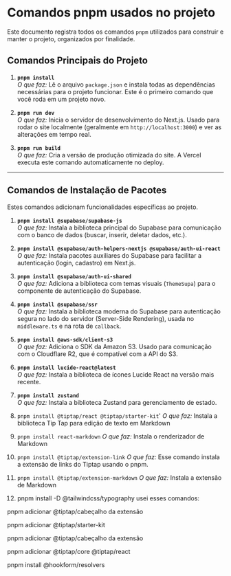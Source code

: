 # Comandos pnpm usados no projeto

Este documento registra todos os comandos `pnpm` utilizados para construir e manter o projeto, organizados por finalidade.

## Comandos Principais do Projeto

1. **`pnpm install`**  
   _O que faz:_ Lê o arquivo `package.json` e instala todas as dependências necessárias para o projeto funcionar. Este é o primeiro comando que você roda em um projeto novo.

2. **`pnpm run dev`**  
   _O que faz:_ Inicia o servidor de desenvolvimento do Next.js. Usado para rodar o site localmente (geralmente em `http://localhost:3000`) e ver as alterações em tempo real.

3. **`pnpm run build`**  
   _O que faz:_ Cria a versão de produção otimizada do site. A Vercel executa este comando automaticamente no deploy.

---

## Comandos de Instalação de Pacotes

Estes comandos adicionam funcionalidades específicas ao projeto.

1. **`pnpm install @supabase/supabase-js`**  
   _O que faz:_ Instala a biblioteca principal do Supabase para comunicação com o banco de dados (buscar, inserir, deletar dados, etc.).

2. **`pnpm install @supabase/auth-helpers-nextjs @supabase/auth-ui-react`**  
   _O que faz:_ Instala pacotes auxiliares do Supabase para facilitar a autenticação (login, cadastro) em Next.js.

3. **`pnpm install @supabase/auth-ui-shared`**  
   _O que faz:_ Adiciona a biblioteca com temas visuais (`ThemeSupa`) para o componente de autenticação do Supabase.

4. **`pnpm install @supabase/ssr`**  
   _O que faz:_ Instala a biblioteca moderna do Supabase para autenticação segura no lado do servidor (Server-Side Rendering), usada no `middleware.ts` e na rota de `callback`.

5. **`pnpm install @aws-sdk/client-s3`**  
   _O que faz:_ Adiciona o SDK da Amazon S3. Usado para comunicação com o Cloudflare R2, que é compatível com a API do S3.

6. **`pnpm install lucide-react@latest`**  
   _O que faz:_ Instala a biblioteca de ícones Lucide React na versão mais recente.

7. **`pnpm install zustand`**  
   _O que faz:_ Instala a biblioteca Zustand para gerenciamento de estado.

8. `pnpm install @tiptap/react @tiptap/starter-kit`'
   _O que faz:_ Instala a biblioteca Tip Tap para edição de texto em Markdown

9. `pnpm install react-markdown`
   _O que faz:_ Instala o renderizador de Markdown

10. `pnpm install @tiptap/extension-link`
    _O que faz:_ Esse comando instala a extensão de links do Tiptap usando o pnpm.
11. `pnpm install @tiptap/extension-markdown`
    _O que faz:_ Instala a extensão de Markdown

12. pnpm install -D @tailwindcss/typography
    usei esses comandos:

pnpm adicionar @tiptap/cabeçalho da extensão

pnpm adicionar @tiptap/starter-kit

pnpm adicionar @tiptap/cabeçalho da extensão

pnpm adicionar @tiptap/core @tiptap/react

pnpm install @hookform/resolvers
